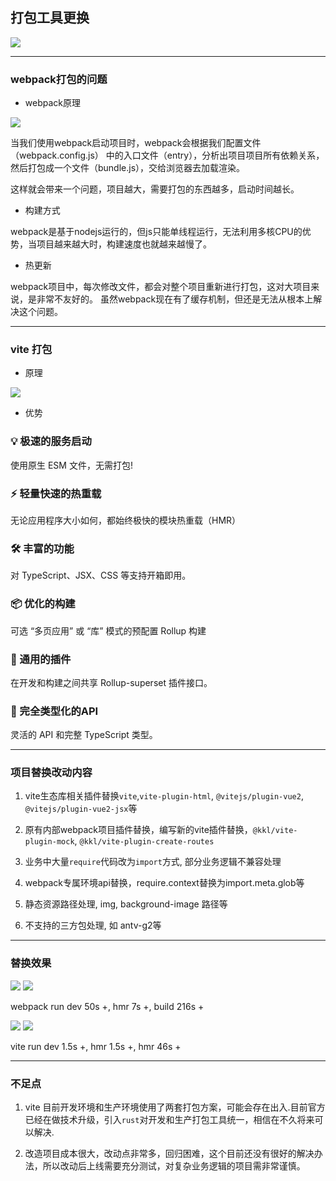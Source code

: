 ## 打包工具更换

<div class="flex align-center justify-center mt-4">
  <img class="border-rounded" src="/assets/images/webpack-vite.png" />
</div>


---

### webpack打包的问题

- webpack原理

<img src="/assets/images/webpack.png" class="border-rounded w-70% my-2"/>

当我们使用webpack启动项目时，webpack会根据我们配置文件（webpack.config.js） 中的入口文件（entry），分析出项目项目所有依赖关系，然后打包成一个文件（bundle.js），交给浏览器去加载渲染。

这样就会带来一个问题，项目越大，需要打包的东西越多，启动时间越长。


- 构建方式

webpack是基于nodejs运行的，但js只能单线程运行，无法利用多核CPU的优势，当项目越来越大时，构建速度也就越来越慢了。

- 热更新

webpack项目中，每次修改文件，都会对整个项目重新进行打包，这对大项目来说，是非常不友好的。
虽然webpack现在有了缓存机制，但还是无法从根本上解决这个问题。


---

### vite 打包

- 原理

<img src="/assets/images/vite.png" class="border-rounded w-70% my-2"/>


- 优势

<div class="flex flex-row flex-wrap">
  <section class="w-1/3 p-2">
    <h3>💡 极速的服务启动</h3>
    <p>使用原生 ESM 文件，无需打包!</p>
  </section>
  <section class="w-1/3 p-2">
    <h3>⚡️ 轻量快速的热重载</h3>
    <p>无论应用程序大小如何，都始终极快的模块热重载（HMR）</p>
  </section>
  <section class="w-1/3 p-2">
    <h3>🛠️ 丰富的功能</h3>
    <p>对 TypeScript、JSX、CSS 等支持开箱即用。</p>
  </section>
  <section class="w-1/3 p-2">
    <h3>📦 优化的构建</h3>
    <p>可选 “多页应用” 或 “库” 模式的预配置 Rollup 构建</p>
  </section>
  <section class="w-1/3 p-2">
    <h3>🔩 通用的插件</h3>
    <p>在开发和构建之间共享 Rollup-superset 插件接口。</p>
  </section>
  <section class="w-1/3 p-2">
    <h3>🔑 完全类型化的API</h3>
    <p>灵活的 API 和完整 TypeScript 类型。</p>
  </section>
</div>

--- 

### 项目替换改动内容

1. vite生态库相关插件替换`vite`,`vite-plugin-html`, `@vitejs/plugin-vue2`, `@vitejs/plugin-vue2-jsx`等

2. 原有内部webpack项目插件替换，编写新的vite插件替换，`@kkl/vite-plugin-mock`, `@kkl/vite-plugin-create-routes`

3. 业务中大量`require`代码改为`import`方式, 部分业务逻辑不兼容处理

4. webpack专属环境api替换，require.context替换为import.meta.glob等

5. 静态资源路径处理, img, background-image 路径等

6. 不支持的三方包处理, 如 antv-g2等


---

### 替换效果

<div class="flex flex-row text-center">

<div class="flex flex-col">
  <img src="/assets/images/webpack-run.png" class="border-rounded my-2" /> 
  <img src="/assets/images/webpack-build.png" class="border-rounded my-2" /> 
  <p> webpack run dev 
  <span v-mark.circle.red="1">50s +</span>, 
  hmr <span v-mark.circle.red="1">7s +</span>, 
  build <span v-mark.circle.red="1">216s +</span>
    </p>
</div>

<div class="flex flex-col ml-2">
  <img src="/assets/images/vite-run.png" class="border-rounded my-2"/>
  <img src="/assets/images/vite-build.png" class="border-rounded my-2"/>
  <p> vite run dev <span v-mark.circle.green="2">1.5s +</span>, hmr <span v-mark.circle.green="2">1.5s +</span>, hmr <span v-mark.circle.green="2">46s +</span></p>
</div>

</div>



---

### 不足点

1. vite 目前开发环境和生产环境使用了两套打包方案，可能会存在出入.目前官方已经在做技术升级，引入`rust`对开发和生产打包工具统一，相信在不久将来可以解决.

2. 改造项目成本很大，改动点非常多，回归困难，这个目前还没有很好的解决办法，所以改动后上线需要充分测试，对复杂业务逻辑的项目需非常谨慎。
